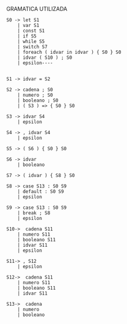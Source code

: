 
GRAMATICA UTILIZADA

    S0 -> let S1
        | var S1
        | const S1
        | if S5
        | while S5
        | switch S7
        | foreach ( idvar in idvar ) { S0 } S0
        | idvar ( S10 ) ; S0
        | epsilon----


    S1 -> idvar = S2

    S2 -> cadena ; S0
        | numero ; S0
        | booleano ; S0
        | ( S3 ) => { S0 } S0

    S3 -> idvar S4
        | epsilon

    S4 -> , idvar S4
        | epsilon

    S5 -> ( S6 ) { S0 } S0

    S6 -> idvar
        | booleano

    S7 -> ( idvar ) { S8 } S0

    S8 -> case S13 : S0 S9
        | default : S0 S9
        | epsilon

    S9 -> case S13 : S0 S9
        | break ; S8
        | epsilon

    S10->  cadena S11
        | numero S11
        | booleano S11
        | idvar S11
        | epsilon

    S11-> , S12
        | epsilon

    S12->  cadena S11
        | numero S11
        | booleano S11
        | idvar S11

    S13->  cadena
        | numero
        | booleano
